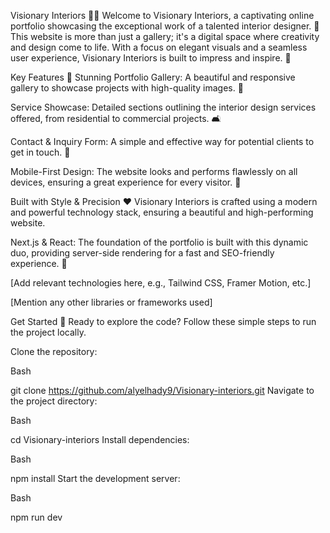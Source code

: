 Visionary Interiors 🏡✨
Welcome to Visionary Interiors, a captivating online portfolio showcasing the exceptional work of a talented interior designer. 🎨 This website is more than just a gallery; it's a digital space where creativity and design come to life. With a focus on elegant visuals and a seamless user experience, Visionary Interiors is built to impress and inspire. 🤩

Key Features 🌟
Stunning Portfolio Gallery: A beautiful and responsive gallery to showcase projects with high-quality images. 📸

Service Showcase: Detailed sections outlining the interior design services offered, from residential to commercial projects. 🛋️

Contact & Inquiry Form: A simple and effective way for potential clients to get in touch. 📧

Mobile-First Design: The website looks and performs flawlessly on all devices, ensuring a great experience for every visitor. 📱

Built with Style & Precision ❤️
Visionary Interiors is crafted using a modern and powerful technology stack, ensuring a beautiful and high-performing website.

Next.js & React: The foundation of the portfolio is built with this dynamic duo, providing server-side rendering for a fast and SEO-friendly experience. 🚀

[Add relevant technologies here, e.g., Tailwind CSS, Framer Motion, etc.]

[Mention any other libraries or frameworks used]

Get Started 🚀
Ready to explore the code? Follow these simple steps to run the project locally.

Clone the repository:

Bash

git clone https://github.com/alyelhady9/Visionary-interiors.git
Navigate to the project directory:

Bash

cd Visionary-interiors
Install dependencies:

Bash

npm install
Start the development server:

Bash

npm run dev
